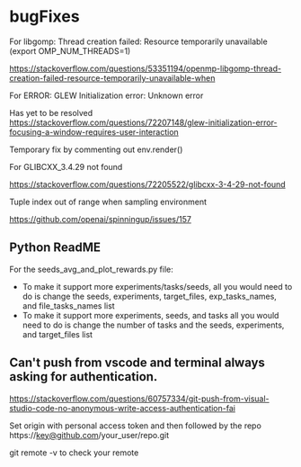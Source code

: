 # bugFixes


For libgomp: Thread creation failed: Resource temporarily unavailable (export OMP_NUM_THREADS=1)

https://stackoverflow.com/questions/53351194/openmp-libgomp-thread-creation-failed-resource-temporarily-unavailable-when

For ERROR: GLEW Initialization error: Unknown error

Has yet to be resolved https://stackoverflow.com/questions/72207148/glew-initialization-error-focusing-a-window-requires-user-interaction

Temporary fix by commenting out env.render()


For GLIBCXX_3.4.29 not found

https://stackoverflow.com/questions/72205522/glibcxx-3-4-29-not-found



Tuple index out of range when sampling environment

https://github.com/openai/spinningup/issues/157

## Python ReadME
For the seeds_avg_and_plot_rewards.py file:
* To make it support more experiments/tasks/seeds, all you would need to do is change the seeds, experiments, target_files, exp_tasks_names, and file_tasks_names list
* To make it support more experiments, seeds, and tasks all you would need to do is change the number of tasks and the seeds, experiments, and target_files list


## Can't push from vscode and terminal always asking for authentication.
https://stackoverflow.com/questions/60757334/git-push-from-visual-studio-code-no-anonymous-write-access-authentication-fai

Set origin with personal access token and then followed by the repo \
https://key@github.com/your_user/repo.git

git remote -v to check your remote
